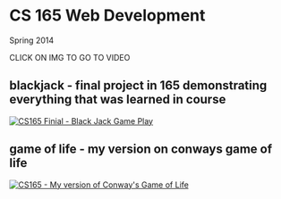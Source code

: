 # CS 165 Web Development
Spring 2014

CLICK ON IMG TO GO TO VIDEO

## blackjack - final project in 165 demonstrating everything that was learned in course

[![CS165 Finial - Black Jack Game Play](http://img.youtube.com/vi/Vdnh-YrjjFk/0.jpg)](http://www.youtube.com/watch?v=Vdnh-YrjjFk)


## game of life - my version on conways game of life

[![CS165 - My version of Conway's Game of Life](http://img.youtube.com/vi/GJrolBsROj8/0.jpg)](http://www.youtube.com/watch?v=GJrolBsROj8)
 
